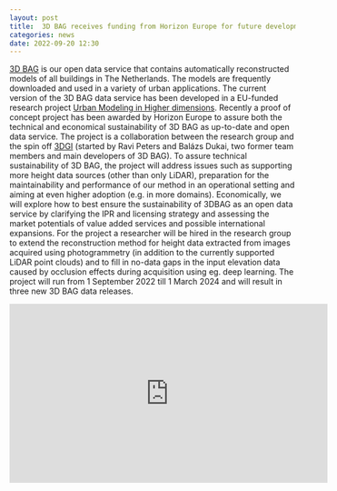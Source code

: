 ```yaml
---
layout: post
title:  3D BAG receives funding from Horizon Europe for future development!
categories: news
date: 2022-09-20 12:30
---
```


[3D BAG](www.3dbag.nl) is our open data service that contains automatically reconstructed models of all buildings in The Netherlands. The models are frequently downloaded and used in a variety of urban applications. The current version of the 3D BAG data service has been developed in a EU-funded research project [Urban Modeling in Higher dimensions](https://3d.bk.tudelft.nl/projects/umnd/).
Recently a proof of concept project has been awarded by Horizon Europe to assure both the technical and economical sustainability of 3D BAG as up-to-date and open data service. 
The project is a collaboration between the research group and the spin off [3DGI](https://3dgi.xyz) (started by Ravi Peters and Balázs Dukai, two former team members and main developers of 3D BAG).
To assure technical sustainability of 3D BAG, the project will address issues such as supporting more height data sources (other than only LiDAR), preparation for the maintainability and performance of our method in an operational setting and aiming at even higher adoption (e.g. in more domains). Economically, we will explore how to best ensure the sustainability of 3DBAG as an open data service by clarifying the IPR and licensing strategy and assessing the market potentials of value added services and possible international expansions. 
For the project a researcher will be hired in the research group to extend the reconstruction method for height data extracted from images acquired using photogrammetry (in addition to the currently supported LiDAR point clouds) and to fill in no-data gaps in the input elevation data caused by occlusion effects during acquisition using eg. deep learning.
The project will run from 1 September 2022 till 1 March 2024 and will result in three new 3D BAG data releases.

<iframe width="560" height="315" src="https://www.youtube.com/embed/u84ZyD2ie48" title="YouTube video player" frameborder="0" allow="accelerometer; autoplay; clipboard-write; encrypted-media; gyroscope; picture-in-picture" allowfullscreen></iframe>

